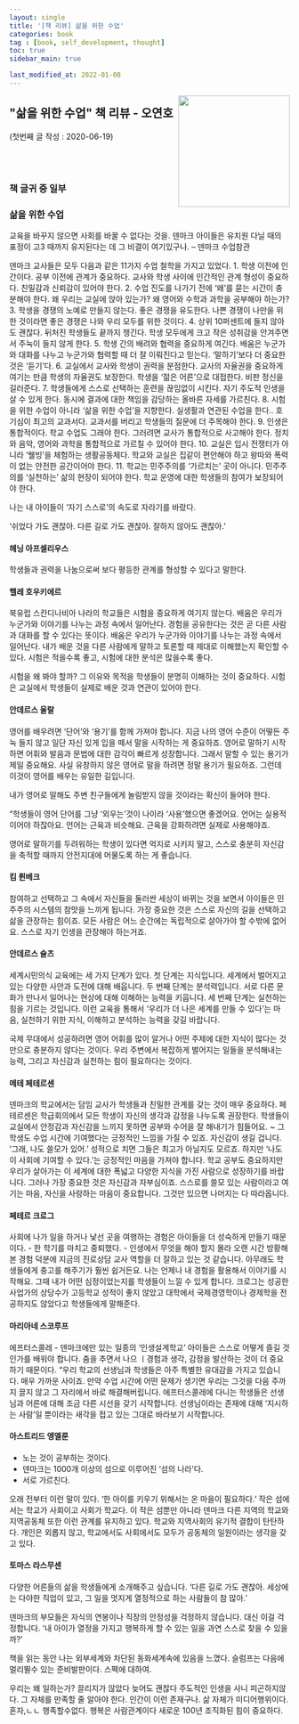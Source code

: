 ```yaml
---
layout: single
title: '[책 리뷰] 삶을 위한 수업'
categories: book
tag : [book, self_development, thought]
toc: true
sidebar_main: true

last_modified_at: 2022-01-08
---
```


<img align='right' width='200' height='200' src='https://image.aladin.co.kr/product/24075/49/cover500/8997780379_1.jpg
'>

## "삶을 위한 수업" 책 리뷰 - 오연호



(첫번째 글 작성 : 2020-06-19)

<br>
<br>

### 책 글귀 중 일부



### 삶을 위한 수업 
 
교육을 바꾸지 않으면 사회를 바꿀 수 없다는 것을.
덴마크 아이들은 유치원 다닐 때의 표정이 고3 때까지 유지된다는 데 그 비결이 여기있구나. – 덴마크 수업참관

덴마크 교사들은 모두 다음과 같은 11가지 수업 철학을 가지고 있었다.
	1. 학생 이전에 인간이다. 공부 이전에 관계가 중요하다. 교사와 학생 사이에 인간적인 관계 형성이 중요하다. 친밀감과 신뢰감이 있어야 한다.
	2. 수업 진도를 나가기 전에 ‘왜’를 묻는 시간이 충분해야 한다. 왜 우리는 교실에 앉아 있는가? 왜 영어와 수학과 과학을 공부해야 하는가?
	3. 학생을 경쟁의 노예로 만들지 않는다. 좋은 경쟁을 유도한다. 나쁜 경쟁이 나만을 위한 것이라면 좋은 경쟁은 나와 우리 모두를 위한 것이다.
	4. 상위 10퍼센트에 들지 않아도 괜찮다. 뒤처진 학생들도 끝까지 챙긴다. 학생 모두에게 크고 작은 성취감을 안겨주면서 주눅이 들지 않게 한다.
	5. 학생 간의 배려와 협력을 중요하게 여긴다. 배움은 누군가와 대화를 나누고 누군가와 협력할 때 더 잘 이뤄진다고 믿는다. ‘말하기’보다 더 중요한 것은 ‘듣기’다.
	6. 교실에서 교사와 학생이 권력을 분점한다. 교사의 자율권을 중요하게 여기는 만큼 학생의 자율권도 보장한다. 학생을 ‘젊은 어른’으로 대접한다. 비판 정신을 길러준다.
	7. 학생들에게 스스로 선택하는 훈련을 끊임없이 시킨다. 자기 주도적 인생을 살 수 있게 한다. 동시에 결과에 대한 책임을 감당하는 올바른 자세를 가르친다.
	8. 시험을 위한 수업이 아니라 ‘삶을 위한 수업’을 지향한다. 실생활과 연관된 수업을 한다.. 호기심이 최고의 교과서다. 교과서를 버리고 학생들의 질문에 더 주목해야 한다.
	9. 인생은 통합적이다. 학교 수업도 그래야 한다. 그러려면 교사가 통합적으로 사고해야 한다. 정치와 음악, 영어와 과학을 통합적으로 가르칠 수 있어야 한다.
	10. 교실은 입시 전쟁터가 아니라 ‘웰빙’을 체험하는 생활공동체다. 학교와 교실은 집같이 편안해야 하고 왕따와 폭력이 없는 안전한 공간이어야 한다.
	11. 학교는 민주주의를 ‘가르치는’ 곳이 아니다. 민주주의를 ‘실천하는’ 삶의 현장이 되어야 한다. 학교 운영에 대한 학생들의 참여가 보장되어야 한다.

나는 내 아이들이 ‘자기 스스로’의 속도로 자라기를 바랐다.

‘쉬었다 가도 괜찮아. 다른 길로 가도 괜찮아. 잘하지 않아도 괜찮아.’



#### 헤닝 아프셀리우스 
학생들과 권력을 나눔으로써 보다 평등한 관계를 형성할 수 있다고 말한다.



#### 헬레 호우키에르 
북유럽 스칸디나비아 나라의 학교들은 시험을 중요하게 여기지 않는다.
배움은 우리가 누군가와 이야기를 나누는 과정 속에서 일어난다.
경험을 공유한다는 것은 곧 다른 사람과 대화를 할 수 있다는 뜻이다.
배움은 우리가 누군가와 이야기를 나누는 과정 속에서 일어난다. 내가 배운 것을 다른 사람에게 말하고 토론할 때 제대로 이해했는지 확인할 수 있다.
시험은 적을수록 좋고, 시험에 대한 분석은 많을수록 좋다.

시험을 왜 봐야 할까? 그 이유와 목적을 학생들이 분명히 이해하는 것이 중요하다. 시험은 교실에서 학생들이 실제로 배운 것과 연관이 있어야 한다.



#### 안데르스 울랄
영어를 배우려면 ‘단어’와 ‘용기’를 함께 가져야 합니다. 지금 나의 영어 수준이 어떻든 주눅 들지 않고 일단 자신 있게 입을 떼서 말을 시작하는 게 중요하죠. 영어로 말하기 시작하면 어휘와 발음과 문법에 대한 감각이 빠르게 성장합니다. 그래서 말할 수 있는 용기가 제일 중요해요. 사실 유창하지 않은 영어로 말을 하려면 정말 용기가 필요하죠. 그런데 이것이 영어를 배우는 유일한 길입니다.

내가 영어로 말해도 주변 친구들에게 놀림받지 않을 것이라는 확신이 들어야 한다.

“학생들이 영어 단어를 그냥 ‘외우는’것이 나이라 ‘사용’했으면 좋겠어요. 언어는 실용적이어야 하잖아요. 언어는 근육과 비슷해요. 근육을 강화하려면 실제로 사용해야죠. 

영어로 말하기를 두려워하는 학생이 있다면 억지로 시키지 말고, 스스로 충분히 자신감을 축적할 때까지 안전지대에 머물도록 하는 게 좋습니다.



#### 킴 륀베크
참여하고 선택하고 그 속에서 자신들을 둘러싼 세상이 바뀌는 것을 보면서 아이들은 민주주의 시스템의 참맛을 느끼게 됩니다.
가장 중요한 것은 스스로 자신의 길을 선택하고 삶을 관장하는 힘이죠. 모든 사람은 어느 순간에는 독립적으로 살아가야 할 수밖에 없어요. 스스로 자기 인생을 관장해야 하는거죠.



#### 안데르스 슐츠
세계시민의식 교육에는 세 가지 단계가 있다. 첫 단계는 지식입니다. 세계에서 벌어지고 있는 다양한 사안과 도전에 대해 배웁니다. 두 번째 단계는 분석력입니다. 서로 다른 문화가 만나서 일어나는 현상에 대해 이해하는 능력을 키웁니다. 세 번째 단계는 실천하는 힘을 기르는 것입니다. 이런 교육을 통해서 ‘우리가 더 나은 세계를 만들 수 있다’는 마음, 실천하기 위한 지식, 이해하고 분석하는 능력을 갖길 바랍니다.

국제 무대에서 성공하려면 영어 어휘를 많이 알거나 어떤 주제에 대한 지식이 많다는 것만으로 충분하지 않다는 것이다. 우리 주변에서 복잡하게 벌어지는 일들을 분석해내는 능력, 그리고 자신감과 실천하는 힘이 필요하다는 것이다.



#### 메테 페테르센 
덴마크의 학교에서는 담임 교사가 학생들과 친밀한 관계를 갖는 것이 매우 중요하다. 
페테르센은 학급회의에서 모든 학생이 자신의 생각과 감정을 나누도록 권장한다.
학생들이 교실에서 안정감과 자신감을 느끼지 못하면 공부와 수어을 잘 해내기가 힘들어요.
~ 그 학생도 수업 시간에 기여했다는 긍정적인 느낌을 가질 수 있죠. 자신감이 생길 겁니다. ‘그래, 나도 쓸모가 있어.’
성적으로 치면 그들은 최고가 아닐지도 모르죠. 하지만 ‘나도 이 사회에 기여할 수 있다.’는 긍정적인 마음을 가져야 합니다.
학교 공부도 중요하지만 우리가 살아가는 이 세계에 대한 폭넓고 다양한 지식을 가진 사람으로 성장하기를 바랍니다. 그러나 가장 중요한 것은 자신감과 자부심이죠. 스스로를 쓸모 있는 사람이라고 여기는 마음, 자신을 사랑하는 마음이 중요합니다. 그것만 있으면 나머지는 다 따라옵니다. 



####  페테르 크로그
사회에 나가 일을 하거나 낯선 곳을 여행하는 경험은 아이들을 더 성숙하게 만들기 때문이다.
	- 한 학기를 마치고 중퇴했다.
	- 인생에서 무엇을 해야 할지 몰라 오랜 시간 방황해본 경험 덕분에 지금의 진로상담 교사 역할을 더 잘하고 있는 것 같습니다. 아무래도 학생들에게 충고를 해주기가 훨씬 쉽거든요. 나는 언제나 내 경험을 활용해서 이야기를 시작해요. 그때 내가 어떤 심정이었는지를 학생들이 느낄 수 있게 합니다. 
크로그는 성공한 사업가의 상당수가 고등학교 성적이 좋지 않았고 대학에서 국제경영학이나 경제학을 전공하지도 않았다고 학생들에게 말해준다.



#### 마리아네 스코루프
에프터스콜레 - 덴마크에만 있는 일종의 ‘인생설계학교’
아이들은 스스로 어떻게 즐길 것인가를 배워야 합니다.
춤을 추면서 나으 ㅣ경험과 생각, 감정을 발산하는 것이 더 중요하기 때문이다.
“우리 학교의 선생님과 학생들은 아주 특별한 유대감을 가지고 있습니다. 매우 가까운 사이죠. 만약 수업 시간에 어떤 문제가 생기면 우리는 그것을 다음 주까지 끌지 않고 그 자리에서 바로 해결해버립니다. 에프터스콜레에 다니는 학생들은 선생님과 어른에 대해 조금 다른 시선을 갖기 시작합니다. 선생님이라는 존재에 대해 ‘지시하는 사람’일 뿐이라는 새각을 접고 있는 그대로 바라보기 시작합니다.



#### 아스트리드 엥엘룬
- 노는 것이 공부하는 것이다.
- 덴마크는 1000개 이상의 섬으로 이루어진 ‘섬의 나라’다.
- 서로 가르친다.

오래 전부터 이런 말이 있다. ‘한 아이를 키우기 위해서는 온 마을이 필요하다.’ 작은 섬에서는 학교가 사회이고 사회가 학교다. 이 작은 섬뿐만 아니라 덴마크 다른 지역의 학교와 지역공동체 또한 이런 관계를 유지하고 있다. 학교와 지역사회의 유기적 결합이 탄탄하다. 개인은 외롭지 않고, 학교에서도 사회에서도 모두가 공동체의 일원이라는 생각을 갖고 있다.



#### 토마스 라스무센
다양한 어른들의 삶을 학생들에게 소개해주고 싶습니다. ‘다른 길로 가도 괜찮아. 세상에는 다야한 직업이 있고, 그 일을 멋지게 열정적으로 하는 사람들이 참 많아.’

덴마크의 부모들은 자식의 연봉이나 직장의 안정성을 걱정하지 않습니다. 대신 이걸 걱정합니다. ‘내 아이가 열정을 가지고 행복하게 할 수 있는 일을 과연 스스로 찾을 수 있을까?’




책을 읽는 동안 나는 외부세계와 차단된 동화세계속에 있음을 느꼈다.
슬럼프는 다음에 멀리뛸수 있는 준비발판이다. 
스펙에 대하여.

우리는 왜 일하는가? 
끌리지가 않았다
늦어도 괜찮다
주도적인 인생을 사니 피곤하지않다.
그 자체를 만족할 줄 알아야 한다.
인간이 이런 존재구나.
삶 자체가 미디어행위이다.
혼자,ㄴㄴ 행족할수없다. 행복은 사람관계이다
새로운 100년
조직화된 힘이 중요하다.
